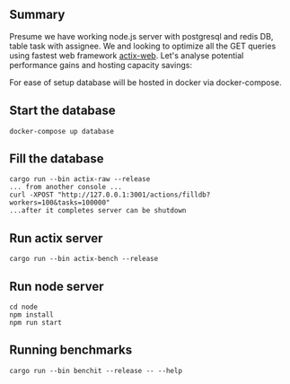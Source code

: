 
## Summary

Presume we have working node.js server with postgresql and redis DB, table task with assignee. We and looking to optimize all the GET queries using fastest web framework [actix-web](). Let's analyse potential performance gains and hosting capacity savings:

For ease of setup database will be hosted in docker via docker-compose.

## Start the database

```
docker-compose up database
```

## Fill the database

```
cargo run --bin actix-raw --release
... from another console ...
curl -XPOST "http://127.0.0.1:3001/actions/filldb?workers=100&tasks=100000"
...after it completes server can be shutdown
```

## Run actix server

```
cargo run --bin actix-bench --release
```

## Run node server

```
cd node
npm install
npm run start
```

## Running benchmarks
```
cargo run --bin benchit --release -- --help
```